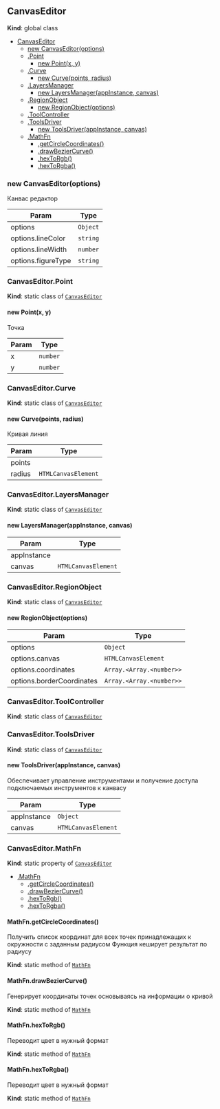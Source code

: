 <a name="CanvasEditor"></a>
## CanvasEditor
**Kind**: global class  

* [CanvasEditor](#CanvasEditor)
    * [new CanvasEditor(options)](#new_CanvasEditor_new)
    * [.Point](#CanvasEditor.Point)
        * [new Point(x, y)](#new_CanvasEditor.Point_new)
    * [.Curve](#CanvasEditor.Curve)
        * [new Curve(points, radius)](#new_CanvasEditor.Curve_new)
    * [.LayersManager](#CanvasEditor.LayersManager)
        * [new LayersManager(appInstance, canvas)](#new_CanvasEditor.LayersManager_new)
    * [.RegionObject](#CanvasEditor.RegionObject)
        * [new RegionObject(options)](#new_CanvasEditor.RegionObject_new)
    * [.ToolController](#CanvasEditor.ToolController)
    * [.ToolsDriver](#CanvasEditor.ToolsDriver)
        * [new ToolsDriver(appInstance, canvas)](#new_CanvasEditor.ToolsDriver_new)
    * [.MathFn](#CanvasEditor.MathFn)
        * [.getCircleCoordinates()](#CanvasEditor.MathFn.getCircleCoordinates)
        * [.drawBezierCurve()](#CanvasEditor.MathFn.drawBezierCurve)
        * [.hexToRgb()](#CanvasEditor.MathFn.hexToRgb)
        * [.hexToRgba()](#CanvasEditor.MathFn.hexToRgba)

<a name="new_CanvasEditor_new"></a>
### new CanvasEditor(options)
Канвас редактор


| Param | Type |
| --- | --- |
| options | <code>Object</code> | 
| options.lineColor | <code>string</code> | 
| options.lineWidth | <code>number</code> | 
| options.figureType | <code>string</code> | 

<a name="CanvasEditor.Point"></a>
### CanvasEditor.Point
**Kind**: static class of <code>[CanvasEditor](#CanvasEditor)</code>  
<a name="new_CanvasEditor.Point_new"></a>
#### new Point(x, y)
Точка


| Param | Type |
| --- | --- |
| x | <code>number</code> | 
| y | <code>number</code> | 

<a name="CanvasEditor.Curve"></a>
### CanvasEditor.Curve
**Kind**: static class of <code>[CanvasEditor](#CanvasEditor)</code>  
<a name="new_CanvasEditor.Curve_new"></a>
#### new Curve(points, radius)
Кривая линия


| Param | Type |
| --- | --- |
| points |  | 
| radius | <code>HTMLCanvasElement</code> | 

<a name="CanvasEditor.LayersManager"></a>
### CanvasEditor.LayersManager
**Kind**: static class of <code>[CanvasEditor](#CanvasEditor)</code>  
<a name="new_CanvasEditor.LayersManager_new"></a>
#### new LayersManager(appInstance, canvas)

| Param | Type |
| --- | --- |
| appInstance |  | 
| canvas | <code>HTMLCanvasElement</code> | 

<a name="CanvasEditor.RegionObject"></a>
### CanvasEditor.RegionObject
**Kind**: static class of <code>[CanvasEditor](#CanvasEditor)</code>  
<a name="new_CanvasEditor.RegionObject_new"></a>
#### new RegionObject(options)

| Param | Type |
| --- | --- |
| options | <code>Object</code> | 
| options.canvas | <code>HTMLCanvasElement</code> | 
| options.coordinates | <code>Array.&lt;Array.&lt;number&gt;&gt;</code> | 
| options.borderCoordinates | <code>Array.&lt;Array.&lt;number&gt;&gt;</code> | 

<a name="CanvasEditor.ToolController"></a>
### CanvasEditor.ToolController
**Kind**: static class of <code>[CanvasEditor](#CanvasEditor)</code>  
<a name="CanvasEditor.ToolsDriver"></a>
### CanvasEditor.ToolsDriver
**Kind**: static class of <code>[CanvasEditor](#CanvasEditor)</code>  
<a name="new_CanvasEditor.ToolsDriver_new"></a>
#### new ToolsDriver(appInstance, canvas)
Обеспечивает управление инструментами и получение доступа подключаемых инструментов к канвасу


| Param | Type |
| --- | --- |
| appInstance | <code>Object</code> | 
| canvas | <code>HTMLCanvasElement</code> | 

<a name="CanvasEditor.MathFn"></a>
### CanvasEditor.MathFn
**Kind**: static property of <code>[CanvasEditor](#CanvasEditor)</code>  

* [.MathFn](#CanvasEditor.MathFn)
    * [.getCircleCoordinates()](#CanvasEditor.MathFn.getCircleCoordinates)
    * [.drawBezierCurve()](#CanvasEditor.MathFn.drawBezierCurve)
    * [.hexToRgb()](#CanvasEditor.MathFn.hexToRgb)
    * [.hexToRgba()](#CanvasEditor.MathFn.hexToRgba)

<a name="CanvasEditor.MathFn.getCircleCoordinates"></a>
#### MathFn.getCircleCoordinates()
Получить список координат для всех точек принадлежащих к окружности с заданным радиусом
Функция кеширует результат по радиусу

**Kind**: static method of <code>[MathFn](#CanvasEditor.MathFn)</code>  
<a name="CanvasEditor.MathFn.drawBezierCurve"></a>
#### MathFn.drawBezierCurve()
Генерирует координаты точек основываясь на информации о кривой

**Kind**: static method of <code>[MathFn](#CanvasEditor.MathFn)</code>  
<a name="CanvasEditor.MathFn.hexToRgb"></a>
#### MathFn.hexToRgb()
Переводит цвет в нужный формат

**Kind**: static method of <code>[MathFn](#CanvasEditor.MathFn)</code>  
<a name="CanvasEditor.MathFn.hexToRgba"></a>
#### MathFn.hexToRgba()
Переводит цвет в нужный формат

**Kind**: static method of <code>[MathFn](#CanvasEditor.MathFn)</code>  
